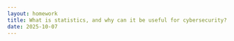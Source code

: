 ```yaml
---
layout: homework
title: What is statistics, and why can it be useful for cybersecurity?
date: 2025-10-07
---
```


